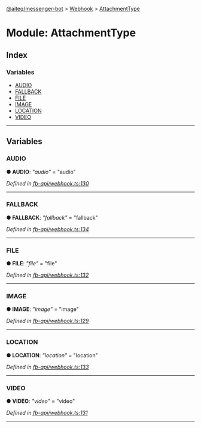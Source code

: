 [@aiteq/messenger-bot](../README.md) > [Webhook](../modules/webhook.md) > [AttachmentType](../modules/webhook.attachmenttype.md)



# Module: AttachmentType

## Index

### Variables

* [AUDIO](webhook.attachmenttype.md#audio)
* [FALLBACK](webhook.attachmenttype.md#fallback)
* [FILE](webhook.attachmenttype.md#file)
* [IMAGE](webhook.attachmenttype.md#image)
* [LOCATION](webhook.attachmenttype.md#location)
* [VIDEO](webhook.attachmenttype.md#video)



---
## Variables
<a id="audio"></a>

###  AUDIO

**●  AUDIO**:  *"audio"*  = "audio"

*Defined in [fb-api/webhook.ts:130](https://github.com/aiteq/messenger-bot/blob/a540dbb/src/fb-api/webhook.ts#L130)*





___

<a id="fallback"></a>

###  FALLBACK

**●  FALLBACK**:  *"fallback"*  = "fallback"

*Defined in [fb-api/webhook.ts:134](https://github.com/aiteq/messenger-bot/blob/a540dbb/src/fb-api/webhook.ts#L134)*





___

<a id="file"></a>

###  FILE

**●  FILE**:  *"file"*  = "file"

*Defined in [fb-api/webhook.ts:132](https://github.com/aiteq/messenger-bot/blob/a540dbb/src/fb-api/webhook.ts#L132)*





___

<a id="image"></a>

###  IMAGE

**●  IMAGE**:  *"image"*  = "image"

*Defined in [fb-api/webhook.ts:129](https://github.com/aiteq/messenger-bot/blob/a540dbb/src/fb-api/webhook.ts#L129)*





___

<a id="location"></a>

###  LOCATION

**●  LOCATION**:  *"location"*  = "location"

*Defined in [fb-api/webhook.ts:133](https://github.com/aiteq/messenger-bot/blob/a540dbb/src/fb-api/webhook.ts#L133)*





___

<a id="video"></a>

###  VIDEO

**●  VIDEO**:  *"video"*  = "video"

*Defined in [fb-api/webhook.ts:131](https://github.com/aiteq/messenger-bot/blob/a540dbb/src/fb-api/webhook.ts#L131)*





___


